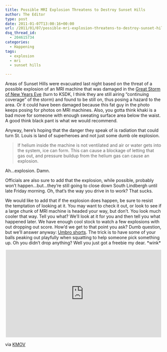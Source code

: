 ```yaml
---
title: Possible MRI Explosion Threatens to Destroy Sunset Hills
author: The Editor
type: post
date: 2011-01-07T13:00:16+00:00
url: /2011/01/07/possible-mri-explosion-threatens-to-destroy-sunset-hills/
dsq_thread_id:
  - 204615734
categories:
  - Happening
tags:
  - explosion
  - mri
  - sunset hills

---
```

[<img class="alignright size-full wp-image-8533" title="MRI_sitting_man" src="http://media.punchingkitty.com/wordpress/2011/01/MRI_sitting_man.jpeg?filter=polaroid&w=250" alt="" />][1]Areas of Sunset Hills were evacuated last night based on the threat of a possible explosion of an MRI machine that was damaged in the <a href="http://punchingkitty.com/2010/12/31/local-news-boner-alert-a-new-years-eve-state-of-emergency/" target="_blank">Great Storm of New Years Eve</a> (turn to KSDK, I think they are still airing &#8220;continuing coverage&#8221; of the storm) and found to be still on, thus posing a hazard to the area. Or it could have been damaged because this fat guy in the photo keeps posing for photos on MRI machines. Also, you gotta think khaki is a bad move for someone with enough sweating surface area below the waist. A good think black pant is what we would recommend.

Anyway, here&#8217;s hoping that the danger they speak of is radiation that could turn St. Louis is land of superheroes and not just some dumb ole explosion.

> If helium inside the machine is not ventilated and air or water gets into the system, ice can form. This can cause a blockage of letting that gas out, and pressure buildup from the helium gas can cause an explosion.

Ah&#8230;explosion. Damn.

Officials are also sure to add that the explosion, while possible, probably won&#8217;t happen&#8230;but&#8230;they&#8217;re still going to close down South Lindbergh until late Friday morning. Oh, that&#8217;s the way you drive in to work? That sucks.

We would like to add that if the explosion does happen, be sure to resist the temptation of looking at it. You may want to check it out, or look to see if a large chunk of MRI machine is headed your way, but don&#8217;t. You look much cooler that way. Tell you what? We&#8217;ll look at it for you and then tell you what happened later. We have enough cool stock to watch a few explosions with out dropping out score. How&#8217;d we get to that point you ask? Dumb question, but we&#8217;ll answer anyway: <a href="http://www.google.com/images?um=1&hl=en&biw=1121&bih=791&tbs=isch:1&sa=1&q=umbro+shorts&aq=f&aqi=g1&aql=&oq=&gs_rfai=" target="_blank">Umbro shorts</a>. The trick is to have some of your balls peaking out playfully when squatting to help someone pick something up. Oh you didn&#8217;t drop anything? Well you just got a freebie my dear. \*wink\*

<span class="embed-youtube" style="text-align:center; display: block;"><iframe class='youtube-player' type='text/html' width='500' height='282' src='http://www.youtube.com/embed/Sqz5dbs5zmo?version=3&#038;rel=1&#038;fs=1&#038;autohide=2&#038;showsearch=0&#038;showinfo=1&#038;iv_load_policy=1&#038;wmode=transparent' allowfullscreen='true' style='border:0;'></iframe></span>

via <a href="http://www.kmov.com/news/local/Possible-explosion-at-SSM-building-prompts-evacuation-113049649.html" target="_blank">KMOV</a>

 [1]: http://media.punchingkitty.com/wordpress/2011/01/MRI_sitting_man.jpeg